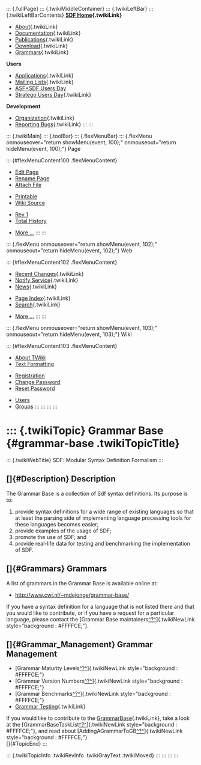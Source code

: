 ::: {.fullPage}
::: {.twikiMiddleContainer}
::: {.twikiLeftBar}
::: {.twikiLeftBarContents}
**[SDF Home](WebHome){.twikiLink}**

-   [About](SdfLanguage){.twikiLink}
-   [Documentation](SdfDocumentation){.twikiLink}
-   [Publications](SdfPublications){.twikiLink}
-   [Download](SdfSoftware){.twikiLink}
-   [Grammars](SdfGrammars){.twikiLink}

**Users**

-   [Applications](SdfApplications){.twikiLink}
-   [Mailing Lists](MailingList){.twikiLink}
-   [ASF+SDF Users
    Day](http://www.cwi.nl/htbin/sen1/twiki/bin/view/SEN1/ASFSDFUsersDay)
-   [Stratego Users Day](../Stratego/StrategoUsersDay){.twikiLink}

**Development**

-   [Organization](SdfDevelopment){.twikiLink}
-   [Reporting Bugs](SdfBugs){.twikiLink}
:::
:::

::: {.twikiMain}
::: {.toolBar}
::: {.flexMenuBar}
::: {.flexMenu onmouseover="return showMenu(event, 100);" onmouseout="return hideMenu(event, 100);"}
Page

::: {#flexMenuContent100 .flexMenuContent}
-   [Edit
    Page](http://www.program-transformation.org/edit/SdfBackup/GrammarBase?t=1536827747)
-   [Rename
    Page](http://www.program-transformation.org/rename/SdfBackup/GrammarBase)
-   [Attach
    File](http://www.program-transformation.org/attach/SdfBackup/GrammarBase)

<!-- -->

-   [Printable](http://www.program-transformation.org/view/SdfBackup/GrammarBase?skin=print.pattern)
-   [Wiki
    Source](http://www.program-transformation.org/view/SdfBackup/GrammarBase?skin=text&raw=on&contenttype=text/plain)

<!-- -->

-   [Rev
    1](http://www.program-transformation.org/view/SdfBackup/GrammarBase?rev=1.1)
-   [Total
    History](http://www.program-transformation.org/rdiff/SdfBackup/GrammarBase)

<!-- -->

-   [More
    \...](http://www.program-transformation.org/oops/SdfBackup/GrammarBase?template=oopsmore&param1=1.1&param2=1.1)
:::
:::

::: {.flexMenu onmouseover="return showMenu(event, 102);" onmouseout="return hideMenu(event, 102);"}
Web

::: {#flexMenuContent102 .flexMenuContent}
-   [Recent Changes](WebChanges){.twikiLink}
-   [Notify Service](WebNotify){.twikiLink}
-   [News](WebNews){.twikiLink}

<!-- -->

-   [Page Index](WebIndex){.twikiLink}
-   [Search](WebSearch){.twikiLink}

<!-- -->

-   [More
    \...](http://www.program-transformation.org/oops/SdfBackup/GrammarBase?template=oopsmore&param1=1.1&param2=1.1)
:::
:::

::: {.flexMenu onmouseover="return showMenu(event, 103);" onmouseout="return hideMenu(event, 103);"}
Wiki

::: {#flexMenuContent103 .flexMenuContent}
-   [About
    TWiki](http://www.program-transformation.org/view/TWiki/WebHome)
-   [Text
    Formatting](http://www.program-transformation.org/view/TWiki/TextFormattingRules)

<!-- -->

-   [Registration](http://www.program-transformation.org/view/TWiki/TWikiRegistration)
-   [Change
    Password](http://www.program-transformation.org/view/TWiki/ChangePassword)
-   [Reset
    Password](http://www.program-transformation.org/view/TWiki/ResetPassword)

<!-- -->

-   [Users](http://www.program-transformation.org/view/Main/TWikiUsers)
-   [Groups](http://www.program-transformation.org/view/Main/TWikiGroups)
:::
:::
:::
:::

::: {.twikiTopic}
Grammar Base {#grammar-base .twikiTopicTitle}
============

::: {.twikiWebTitle}
SDF: Modular Syntax Definition Formalism
:::

[]{#Description} Description
----------------------------

The Grammar Base is a collection of Sdf syntax definitions. Its purpose
is to:

1.  provide syntax definitions for a wide range of existing languages so
    that at least the parsing side of implementing language processing
    tools for these languages becomes easier;
2.  provide examples of the usage of SDF;
3.  promote the use of SDF; and
4.  provide real-life data for testing and benchmarking the
    implementation of SDF.

[]{#Grammars} Grammars
----------------------

A list of grammars in the Grammar Base is available online at:

-   <http://www.cwi.nl/~mdejonge/grammar-base/>

If you have a syntax definition for a language that is not listed there
and that you would like to contribute, or if you have a request for a
particular language, please contact the [Grammar Base
maintainers[^?^](http://www.program-transformation.org/edit/SdfBackup/GrammarBaseMaintainers?topicparent=SdfBackup.GrammarBase)]{.twikiNewLink
style="background : #FFFFCE;"}.

[]{#Grammar_Management} Grammar Management
------------------------------------------

-   [Grammar Maturity
    Levels[^?^](http://www.program-transformation.org/edit/SdfBackup/GrammarMaturityLevels?topicparent=SdfBackup.GrammarBase)]{.twikiNewLink
    style="background : #FFFFCE;"}
-   [Grammar Version
    Numbers[^?^](http://www.program-transformation.org/edit/SdfBackup/GrammarVersionNumbers?topicparent=SdfBackup.GrammarBase)]{.twikiNewLink
    style="background : #FFFFCE;"}
-   [Grammar
    Benchmarks[^?^](http://www.program-transformation.org/edit/SdfBackup/GrammarBenchmarks?topicparent=SdfBackup.GrammarBase)]{.twikiNewLink
    style="background : #FFFFCE;"}
-   [Grammar Testing](GrammarTesting){.twikiLink}

If you would like to contribute to the
[GrammarBase](GrammarBase){.twikiLink}, take a look at the
[GrammarBaseTaskList[^?^](http://www.program-transformation.org/edit/Tools/GrammarBaseTaskList?topicparent=SdfBackup.GrammarBase)]{.twikiNewLink
style="background : #FFFFCE;"}, and read about
[AddingAGrammarToGB[^?^](http://www.program-transformation.org/edit/Tools/AddingAGrammarToGB?topicparent=SdfBackup.GrammarBase)]{.twikiNewLink
style="background : #FFFFCE;"}.\
[]{#TopicEnd}
:::

::: {.twikiTopicInfo .twikiRevInfo .twikiGrayText .twikiMoved}
:::
:::
:::
:::

